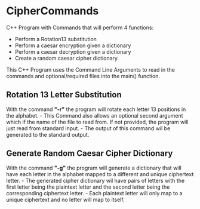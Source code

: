 # __CipherCommands__
C++ Program with Commands that will perform 4 functions: 
- Perform a Rotation13 substitution
- Perform a caesar encryption given a dictionary
- Perform a caesar decryption given a dictionary
- Create a random caesar cipher dictionary.

This C++ Program uses the Command Line Arguments to read in the commands and optional/required files into the main() function.

## Rotation 13 Letter Substitution
With the command __"-r"__ the program will rotate each letter 13 positions in the alphabet.
    - This Command also allows an optional second argument which if the name of the file to read from. If not provided, the program will just read from standard input.
    - The output of this command wil be generated to the standard output.

## Generate Random Caesar Cipher Dictionary
With the command __"-g"__ the program will generate a dictionary that will have each letter in the alphabet mapped to a different and unique ciphertext letter.
    - The generated cipher dictionary wil have pairs of letters with the first letter being the plaintext letter and the second letter being the corresponding ciphertext letter.
    - Each plaintext letter will only map to a unique ciphertext and no letter will map to itself.

